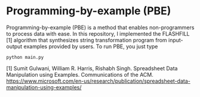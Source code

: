 # Programming-by-example (PBE)

Programming-by-example (PBE) is a method that enables non-programmers to process data with ease. 
In this repository, I implemented the FLASHFILL [1] algorithm that synthesizes string transformation program from input-output examples provided by users.
To run PBE, you just type

```
python main.py
```

[1] Sumit Gulwani, William R. Harris, Rishabh Singh. Spreadsheet Data Manipulation using Examples. Communications of the ACM. https://www.microsoft.com/en-us/research/publication/spreadsheet-data-manipulation-using-examples/
